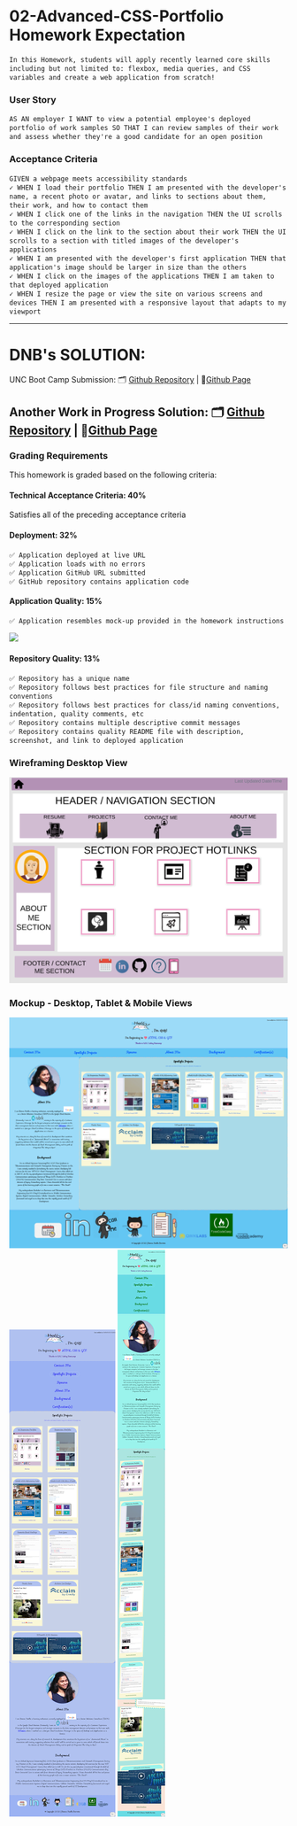 # 02-Advanced-CSS-Portfolio Homework Expectation

```
In this Homework, students will apply recently learned core skills including but not limited to: flexbox, media queries, and CSS variables and create a web application from scratch!
```

### User Story
```
AS AN employer I WANT to view a potential employee's deployed portfolio of work samples SO THAT I can review samples of their work and assess whether they're a good candidate for an open position
```

### Acceptance Criteria
```
GIVEN a webpage meets accessibility standards
✓ WHEN I load their portfolio THEN I am presented with the developer's name, a recent photo or avatar, and links to sections about them, their work, and how to contact them
✓ WHEN I click one of the links in the navigation THEN the UI scrolls to the corresponding section
✓ WHEN I click on the link to the section about their work THEN the UI scrolls to a section with titled images of the developer's applications
✓ WHEN I am presented with the developer's first application THEN that application's image should be larger in size than the others
✓ WHEN I click on the images of the applications THEN I am taken to that deployed application
✓ WHEN I resize the page or view the site on various screens and devices THEN I am presented with a responsive layout that adapts to my viewport
```

--------------------------------
# DNB's SOLUTION: 
UNC Boot Camp Submission: 🗂️ [Github Repository](https://github.com/DionneNoellaBarretto/02-Advanced-CSS-Portfolio) | 📄[Github Page](https://dionnenoellabarretto.github.io/02-Advanced-CSS-Portfolio/)

Another Work in Progress Solution: 🗂️ [Github Repository](https://github.com/DionneNoellaBarretto/Week2-HW) | 📄[Github Page](https://dionnenoellabarretto.github.io/Week2-HW/)
--------------------------------

### Grading Requirements

This homework is graded based on the following criteria: 

#### Technical Acceptance Criteria: 40%
Satisfies all of the preceding acceptance criteria

#### Deployment: 32%
```
✅ Application deployed at live URL
✅ Application loads with no errors
✅ Application GitHub URL submitted
✅ GitHub repository contains application code
```
#### Application Quality: 15%
```
✅ Application resembles mock-up provided in the homework instructions 
```
<img src="./02-advanced-css-homework-demo.gif">

#### Repository Quality: 13%
```
✅ Repository has a unique name
✅ Repository follows best practices for file structure and naming conventions
✅ Repository follows best practices for class/id naming conventions, indentation, quality comments, etc
✅ Repository contains multiple descriptive commit messages
✅ Repository contains quality README file with description, screenshot, and link to deployed application
```

### Wireframing Desktop View 
<img src="./WireframeMockUp.png">

### Mockup - Desktop, Tablet & Mobile Views
<img src="./screencapture-dionnenoellabarretto-github-io-02-Advanced-CSS-Portfolio-DesktopView.png">
<img src="./screencapture-dionnenoellabarretto-github-io-02-Advanced-CSS-Portfolio-TabletView.png">
<img src="./screencapture-dionnenoellabarretto-github-io-02-Advanced-CSS-Portfolio-MobileView.png">


